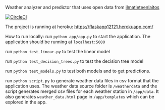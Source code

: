 Weather analyzer and predictor that uses open data from [ilmatieteenlaitos](https://www.ilmatieteenlaitos.fi/havaintojen-lataus)

[![CircleCI](https://circleci.com/gh/hartzka/flask-app.svg?style=shield)](https://app.circleci.com/pipelines/github/hartzka/flask-app)

The project is running at heroku: https://flaskapp12121.herokuapp.com/

How to run locally:
run `python app/app.py` to start the application.
The application should be running at `localhost:5000`

run `python test_linear.py` to test the linear model

run `python test_decision_trees.py` to test the decision tree model

run `python test_models.py` to test both models and to get predictions.

run `python script.py` to generate weather data files in csv format that the application uses. The weather data source folder is `/weatherdata` and the script generates merged csv files for each weather station in `/app/data`. It also generates `weather_data.html` page in `/app/templates` which can be explored in the app.
